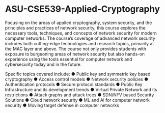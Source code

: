 # ASU-CSE539-Applied-Cryptography
Focusing on the areas of applied cryptography, system security, and the principles and practices
of network security, this course explores the necessary tools, techniques, and concepts of
network security for modern computer networks. The course’s coverage of advanced network
security includes both cutting-edge technologies and research topics, primarily at the MAC layer
and above.
The course not only provides students with exposure to burgeoning areas of network security but also hands-on experience using the tools essential for computer network and cybersecurity today and in the future.

Specific topics covered include:
● Public key and symmetric key based cryptography
● Access control models
● Network security policies
● Authentication protocols
● Secure protocol standards
● Public Key Infrastructure and its development trends
● Virtual Private Network and its restrictions
● Attack graphs and attack trees
● SDN/NFV based Security Solutions
● Cloud network security
● ML and AI for computer network security
● Moving target defense in computer networks

